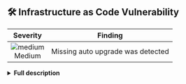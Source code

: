 
## 🛠️ Infrastructure as Code Vulnerability
<div align='center'>

| Severity                | Finding                  |
| :---------------------: | :-----------------------------------: |
| ![medium](https://raw.githubusercontent.com/jfrog/frogbot/master/resources/v2/applicableMediumSeverity.png)<br>  Medium | Missing auto upgrade was detected |

</div>


<details><summary><b>Full description</b></summary>

### Vulnerability Details
Scanner Description....

<br></details>